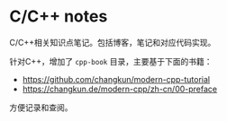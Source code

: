 # C/C++ notes

C/C++相关知识点笔记。包括博客，笔记和对应代码实现。

针对C++，增加了 `cpp-book` 目录，主要基于下面的书籍：

- <https://github.com/changkun/modern-cpp-tutorial>
- <https://changkun.de/modern-cpp/zh-cn/00-preface>
  
方便记录和查阅。

